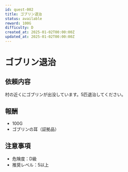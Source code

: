 ```yaml
---
id: quest-002
title: ゴブリン退治
status: available
reward: 100G
difficulty: D
created_at: 2025-01-02T00:00:00Z
updated_at: 2025-01-02T00:00:00Z
---
```


# ゴブリン退治

## 依頼内容
村の近くにゴブリンが出没しています。5匹退治してください。

## 報酬
- 100G
- ゴブリンの耳（証拠品）

## 注意事項
- 危険度：D級
- 推奨レベル：5以上